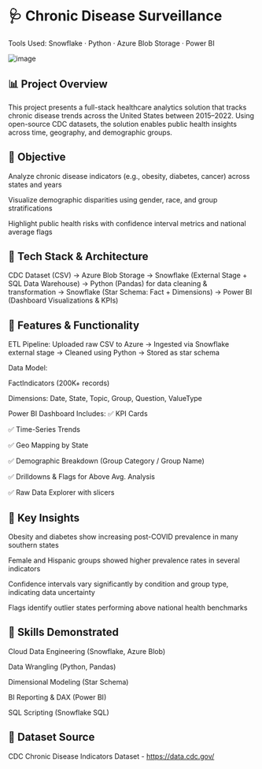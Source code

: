 # 🩺 Chronic Disease Surveillance 
Tools Used: Snowflake · Python · Azure Blob Storage · Power BI

![image](https://github.com/user-attachments/assets/52f91042-8a52-4401-b213-c55fbfefb68a)


## 📊 Project Overview
This project presents a full-stack healthcare analytics solution that tracks chronic disease trends across the United States between 2015–2022. Using open-source CDC datasets, the solution enables public health insights across time, geography, and demographic groups.

## 🚀 Objective
Analyze chronic disease indicators (e.g., obesity, diabetes, cancer) across states and years

Visualize demographic disparities using gender, race, and group stratifications

Highlight public health risks with confidence interval metrics and national average flags

## 🧱 Tech Stack & Architecture

CDC Dataset (CSV)
    ->
Azure Blob Storage
    ->
Snowflake (External Stage + SQL Data Warehouse)
    ->
Python (Pandas) for data cleaning & transformation
    ->
Snowflake (Star Schema: Fact + Dimensions)
    ->
Power BI (Dashboard Visualizations & KPIs)




## 📁 Features & Functionality
ETL Pipeline:
Uploaded raw CSV to Azure → Ingested via Snowflake external stage → Cleaned using Python → Stored as star schema

Data Model:

FactIndicators (200K+ records)

Dimensions: Date, State, Topic, Group, Question, ValueType

Power BI Dashboard Includes:
✅ KPI Cards

✅ Time-Series Trends

✅ Geo Mapping by State

✅ Demographic Breakdown (Group Category / Group Name)

✅ Drilldowns & Flags for Above Avg. Analysis

✅ Raw Data Explorer with slicers


## 📌 Key Insights
Obesity and diabetes show increasing post-COVID prevalence in many southern states

Female and Hispanic groups showed higher prevalence rates in several indicators

Confidence intervals vary significantly by condition and group type, indicating data uncertainty

Flags identify outlier states performing above national health benchmarks

## 🧠 Skills Demonstrated
Cloud Data Engineering (Snowflake, Azure Blob)

Data Wrangling (Python, Pandas)

Dimensional Modeling (Star Schema)

BI Reporting & DAX (Power BI)

SQL Scripting (Snowflake SQL)

## 📎 Dataset Source
CDC Chronic Disease Indicators Dataset - https://data.cdc.gov/
